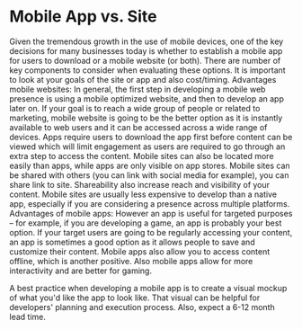 # Mobile App vs. Site 
Given the tremendous growth in the use of mobile devices, one of the key decisions for many businesses today is whether to establish a mobile app for users to download or a mobile website (or both). 
There are number of key components to consider when evaluating these options. 
It is important to look at your goals of the site or app and also cost/timing. 
Advantages mobile websites: 
In general, the first step in developing a mobile web presence is using a mobile optimized website, and then to develop an app later on.
If your goal is to reach a wide group of people or related to marketing, mobile website is going to be the better option as it is instantly available to web users and it can be accessed across a wide range of devices. Apps require users to download the app first before content can be viewed which will limit engagement as users are required to go through an extra step to access the content. 
Mobile sites can also be located more easily than apps, while apps are only visible on app stores. 
Mobile sites can be shared with others (you can link with social media for example), you can share link to site. Shareability also increase reach and visibility of your content. 
Mobile sites are usually less expensive to develop than a native app, especially if you are considering a presence across multiple platforms. 
Advantages of mobile apps: 
However an app is useful for targeted purposes – for example, if you are developing a game, an app is probably your best option. If your target users are going to be regularly accessing your content, an app is sometimes a good option as it allows people to save and customize their content. Mobile apps also allow you to access content offline, which is another positive. Also mobile apps allow for more interactivity and are better for gaming. 

A best practice when developing a mobile app is to create a visual mockup of what you'd like the app to look like. That visual can be helpful for developers' planning and execution process. Also, expect a 6-12 month lead time.

